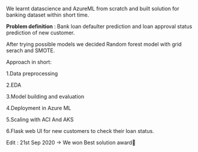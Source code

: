 We learnt datascience and AzureML from scratch and built solution for banking dataset within short time.

**Problem definition**
 : Bank loan defaulter prediction and loan approval status prediction of new customer.

After trying possible models we decided Random forest model with grid serach and SMOTE.

Approach in short:

1.Data preprocessing

2.EDA

3.Model building and evaluation

4.Deployment in Azure ML

5.Scaling with ACI And AKS

6.Flask web UI for new customers to check their loan status.


Edit : 21st Sep 2020 ->
We won Best solution award🤟
